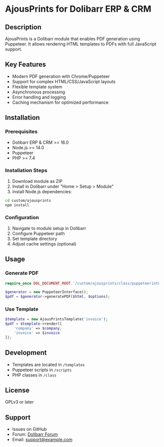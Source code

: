 # AjousPrints for Dolibarr ERP & CRM

## Description

AjousPrints is a Dolibarr module that enables PDF generation using Puppeteer. It allows rendering HTML templates to PDFs with full JavaScript support.

## Key Features

- Modern PDF generation with Chrome/Puppeteer
- Support for complex HTML/CSS/JavaScript layouts
- Flexible template system
- Asynchronous processing
- Error handling and logging
- Caching mechanism for optimized performance

## Installation

### Prerequisites

- Dolibarr ERP & CRM >= 16.0
- Node.js >= 14.0
- Puppeteer
- PHP >= 7.4

### Installation Steps

1. Download module as ZIP
2. Install in Dolibarr under "Home > Setup > Module"
3. Install Node.js dependencies:
```bash
cd custom/ajousprints
npm install
```

### Configuration

1. Navigate to module setup in Dolibarr
2. Configure Puppeteer path
3. Set template directory
4. Adjust cache settings (optional)

## Usage

### Generate PDF
```php
require_once DOL_DOCUMENT_ROOT.'/custom/ajousprints/class/puppeteerinterface.class.php';

$generator = new PuppeteerInterface();
$pdf = $generator->generatePDF($html, $options);
```

### Use Template
```php
$template = new AjousPrintsTemplate('invoice');
$pdf = $template->render([
    'company' => $company,
    'invoice' => $invoice
]);
```

## Development

- Templates are located in `/templates`
- Puppeteer scripts in `/scripts` 
- PHP classes in `/class`

## License

GPLv3 or later

## Support

- Issues on GitHub
- Forum: [Dolibarr Forum](https://www.dolibarr.org/forum)
- Email: support@example.com
